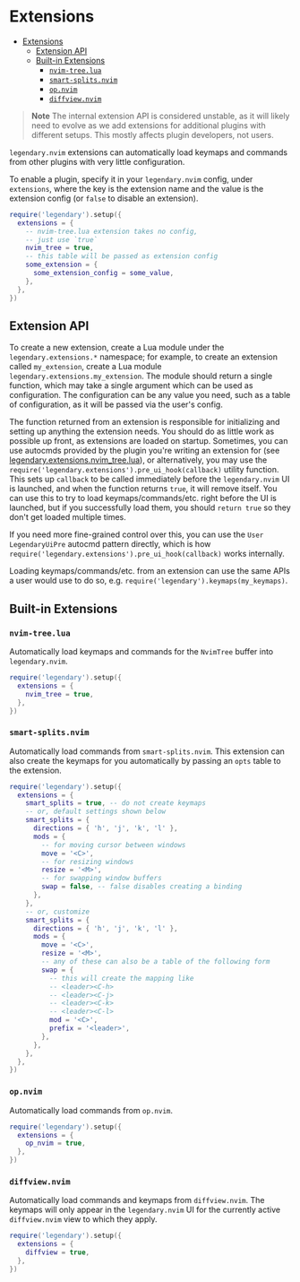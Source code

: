 # Extensions

<!--toc:start-->

- [Extensions](#extensions)
  - [Extension API](#extension-api)
  - [Built-in Extensions](#built-in-extensions)
    - [`nvim-tree.lua`](#nvim-treelua)
    - [`smart-splits.nvim`](#smart-splitsnvim)
    - [`op.nvim`](#opnvim)
    - [`diffview.nvim`](#diffviewnvim)

<!--toc:end-->

> **Note**
> The internal extension API is considered unstable, as it will likely need to evolve as we add
> extensions for additional plugins with different setups. This mostly affects plugin developers,
> not users.

`legendary.nvim` extensions can automatically load keymaps and commands from other plugins with
very little configuration.

To enable a plugin, specify it in your `legendary.nvim` config, under `extensions`, where the key
is the extension name and the value is the extension config (or `false` to disable an extension).

```lua
require('legendary').setup({
  extensions = {
    -- nvim-tree.lua extension takes no config,
    -- just use `true`
    nvim_tree = true,
    -- this table will be passed as extension config
    some_extension = {
      some_extension_config = some_value,
    },
  },
})
```

## Extension API

To create a new extension, create a Lua module under the `legendary.extensions.*` namespace; for example, to create an
extension called `my_extension`, create a Lua module `legendary.extensions.my_extension`. The module should return a
single function, which may take a single argument which can be used as configuration. The configuration can be any value
you need, such as a table of configuration, as it will be passed via the user's config.

The function returned from an extension is responsible for initializing and setting up anything the extension needs.
You should do as little work as possible up front, as extensions are loaded on startup. Sometimes, you can use
autocmds provided by the plugin you're writing an extension for (see
[legendary.extensions.nvim_tree.lua](../lua/legendary/extensions/nvim_tree.lua)), or alternatively, you may use
the `require('legendary.extensions').pre_ui_hook(callback)` utility function. This sets up `callback` to be called
immediately before the `legendary.nvim` UI is launched, and when the function returns `true`, it will remove itself.
You can use this to try to load keymaps/commands/etc. right before the UI is launched, but if you successfully load
them, you should `return true` so they don't get loaded multiple times.

If you need more fine-grained control over this, you can use the `User LegendaryUiPre` autocmd pattern directly, which
is how `require('legendary.extensions').pre_ui_hook(callback)` works internally.

Loading keymaps/commands/etc. from an extension can use the same APIs a user would use to do so, e.g.
`require('legendary').keymaps(my_keymaps)`.

## Built-in Extensions

### `nvim-tree.lua`

Automatically load keymaps and commands for the `NvimTree` buffer into `legendary.nvim`.

```lua
require('legendary').setup({
  extensions = {
    nvim_tree = true,
  },
})
```

### `smart-splits.nvim`

Automatically load commands from `smart-splits.nvim`. This extension can also create the keymaps for you automatically
by passing an `opts` table to the extension.

```lua
require('legendary').setup({
  extensions = {
    smart_splits = true, -- do not create keymaps
    -- or, default settings shown below
    smart_splits = {
      directions = { 'h', 'j', 'k', 'l' },
      mods = {
        -- for moving cursor between windows
        move = '<C>',
        -- for resizing windows
        resize = '<M>',
        -- for swapping window buffers
        swap = false, -- false disables creating a binding
      },
    },
    -- or, customize
    smart_splits = {
      directions = { 'h', 'j', 'k', 'l' },
      mods = {
        move = '<C>',
        resize = '<M>',
        -- any of these can also be a table of the following form
        swap = {
          -- this will create the mapping like
          -- <leader><C-h>
          -- <leader><C-j>
          -- <leader><C-k>
          -- <leader><C-l>
          mod = '<C>',
          prefix = '<leader>',
        },
      },
    },
  },
})
```

### `op.nvim`

Automatically load commands from `op.nvim`.

```lua
require('legendary').setup({
  extensions = {
    op_nvim = true,
  },
})
```

### `diffview.nvim`

Automatically load commands and keymaps from `diffview.nvim`. The keymaps will only appear in the `legendary.nvim`
UI for the currently active `diffview.nvim` view to which they apply.

```lua
require('legendary').setup({
  extensions = {
    diffview = true,
  },
})
```

